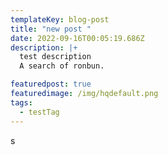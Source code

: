 ```yaml
---
templateKey: blog-post
title: "new post "
date: 2022-09-16T00:05:19.686Z
description: |+
  test description 
  A search of ronbun.

featuredpost: true
featuredimage: /img/hqdefault.png
tags:
  - testTag
---
```

s
